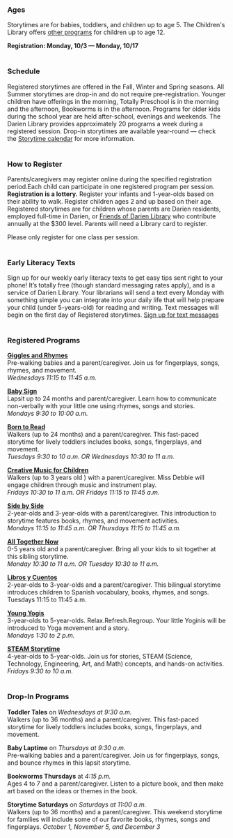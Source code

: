 <div class="row margin-bottom-10">
<div class="col-md-4">

### Ages
Storytimes are for babies, toddlers, and children up to age 5. The Children's Library offers [other programs](/events/kids "Programs for older children") for children up to age 12.

**Registration: Monday, 10/3 — Monday, 10/17**
<br />
<br />

### Schedule
Registered storytimes are offered in the Fall, Winter and Spring seasons. All Summer storytimes are drop-in and do not require pre-registration. Younger children have offerings in the morning, Totally Preschool is in the morning and the afternoon, Bookworms is in the afternoon. Programs for older kids during the school year are held after-school, evenings and weekends. The Darien Library provides approximately 20 programs a week during a registered session. Drop-in storytimes are available year-round — check the [Storytime calendar](/events/kids/?category=storytime "Storytime calendar") for more information.
<br />
<br />

### How to Register
Parents/caregivers may register online during the specified registration period.Each child can participate in one registered program per session. **Registration is a lottery.** Register your infants and 1-year-olds based on their ability to walk. Register children ages 2 and up based on their age. Registered storytimes are for children whose parents are Darien residents, employed full-time in Darien, or [Friends of Darien Library](/friends "Friends of Darien Library") who contribute annually at the $300 level. Parents will need a Library card to register.

Please only register for one class per session.
<br />
<br />

### Early Literacy Texts
Sign up for our weekly early literacy texts to get easy tips sent right to your phone! It’s totally free (though standard messaging rates apply), and is a service of Darien Library. Your librarians will send a text every Monday with something simple you can integrate into your daily life that will help prepare your child (under 5-years-old) for reading and writing. Text messages will begin on the first day of Registered storytimes. [Sign up for text messages](/early-literacy-texts "Sign up for text messages")
<br />
<br />

</div>
<div class="col-md-4">

### Registered Programs

**[Giggles and Rhymes](https://dlchildrenslibrary.wufoo.com/forms/peu7zkh18qoizv/)**<br />
Pre-walking babies and a parent/caregiver. Join us for fingerplays, songs, rhymes, and movement.<br />
_Wednesdays 11:15 to 11:45 a.m._

**[Baby Sign](https://dlchildrenslibrary.wufoo.com/forms/peu7zkh18qoizv/)**<br />
Lapsit up to 24 months and parent/caregiver. Learn how to communicate non-verbally with your little one using rhymes, songs and stories.<br />
_Mondays 9:30 to 10:00 a.m._

**[Born to Read](https://dlchildrenslibrary.wufoo.com/forms/peu7zkh18qoizv/)**<br />
Walkers (up to 24 months) and a parent/caregiver. This fast-paced storytime for lively toddlers includes books, songs, fingerplays, and movement.<br />
_Tuesdays 9:30 to 10 a.m. OR Wednesdays 10:30 to 11 a.m._

**[Creative Music for Children](https://dlchildrenslibrary.wufoo.com/forms/peu7zkh18qoizv/)**<br />
Walkers (up to 3 years old ) with a parent/caregiver. Miss Debbie will engage children through music and instrument play.<br />
_Fridays 10:30 to 11 a.m. OR Fridays 11:15 to 11:45 a.m._

**[Side by Side](https://dlchildrenslibrary.wufoo.com/forms/peu7zkh18qoizv/)**<br />
2-year-olds and 3-year-olds with a parent/caregiver. This introduction to storytime features books, rhymes, and movement activities.<br />
_Mondays 11:15 to 11:45 a.m. OR Thursdays 11:15 to 11:45 a.m._

**[All Together Now](https://dlchildrenslibrary.wufoo.com/forms/peu7zkh18qoizv/)**<br />
0-5 years old and a parent/caregiver.
Bring all your kids to sit together at this sibling storytime.<br />
_Monday 10:30 to 11 a.m. OR Tuesday 10:30 to 11 a.m._

**[Libros y Cuentos](https://dlchildrenslibrary.wufoo.com/forms/peu7zkh18qoizv/)**<br />
2-year-olds to 3-year-olds and a parent/caregiver. This bilingual storytime introduces children to Spanish vocabulary, books, rhymes, and songs.<br />
Tuesdays 11:15 to 11:45 a.m.

**[Young Yogis](https://dlchildrenslibrary.wufoo.com/forms/peu7zkh18qoizv/)**<br />
3-year-olds to 5-year-olds. Relax.Refresh.Regroup. Your little Yoginis will be introduced to Yoga movement and a story.<br />
_Mondays 1:30 to 2 p.m._

**[STEAM Storytime](https://dlchildrenslibrary.wufoo.com/forms/peu7zkh18qoizv/)**<br />
4-year-olds to 5-year-olds.  Join us for stories, STEAM (Science, Technology, Engineering, Art, and Math) concepts, and hands-on activities.<br />
_Fridays 9:30 to 10 a.m._
<br />
<br />

</div>
<div class="col-md-4">

### Drop-In Programs

**Toddler Tales** on _Wednesdays at 9:30 a.m._<br />
Walkers (up to 36 months) and a parent/caregiver. This fast-paced storytime for lively toddlers includes books, songs, fingerplays, and movement.

**Baby Laptime** on _Thursdays at 9:30 a.m._<br />
Pre-walking babies and a parent/caregiver. Join us for fingerplays, songs, and bounce rhymes in this lapsit storytime.

**Bookworms Thursdays** at _4:15 p.m._<br />
Ages 4 to 7 and a parent/caregiver.
Listen to a picture book, and then make art based on the ideas or themes in the book.

**Storytime Saturdays** on _Saturdays at 11:00 a.m._<br />
Walkers (up to 36 months) and a parent/caregiver. This weekend storytime for families will include some of our favorite books, rhymes, songs and fingerplays. _October 1, November 5, and December 3_

</div>
</div>